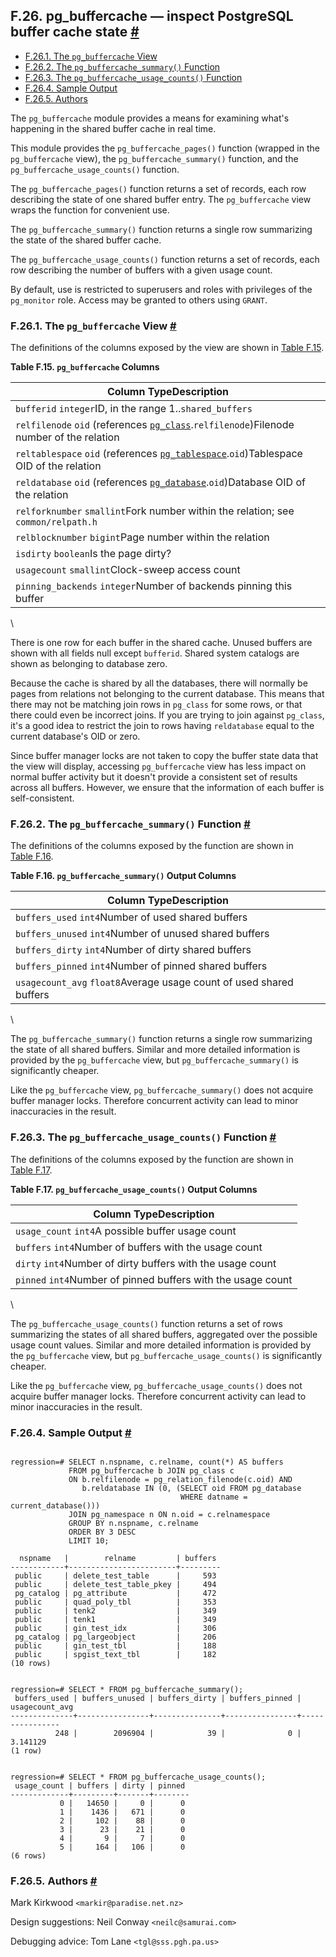 ## F.26. pg\_buffercache — inspect PostgreSQL buffer cache state [#](#PGBUFFERCACHE)

  * [F.26.1. The `pg_buffercache` View](pgbuffercache#PGBUFFERCACHE-PG-BUFFERCACHE)
  * [F.26.2. The `pg_buffercache_summary()` Function](pgbuffercache#PGBUFFERCACHE-SUMMARY)
  * [F.26.3. The `pg_buffercache_usage_counts()` Function](pgbuffercache#PGBUFFERCACHE-USAGE-COUNTS)
  * [F.26.4. Sample Output](pgbuffercache#PGBUFFERCACHE-SAMPLE-OUTPUT)
  * [F.26.5. Authors](pgbuffercache#PGBUFFERCACHE-AUTHORS)

The `pg_buffercache` module provides a means for examining what's happening in the shared buffer cache in real time.

This module provides the `pg_buffercache_pages()` function (wrapped in the `pg_buffercache` view), the `pg_buffercache_summary()` function, and the `pg_buffercache_usage_counts()` function.

The `pg_buffercache_pages()` function returns a set of records, each row describing the state of one shared buffer entry. The `pg_buffercache` view wraps the function for convenient use.

The `pg_buffercache_summary()` function returns a single row summarizing the state of the shared buffer cache.

The `pg_buffercache_usage_counts()` function returns a set of records, each row describing the number of buffers with a given usage count.

By default, use is restricted to superusers and roles with privileges of the `pg_monitor` role. Access may be granted to others using `GRANT`.

### F.26.1. The `pg_buffercache` View [#](#PGBUFFERCACHE-PG-BUFFERCACHE)

The definitions of the columns exposed by the view are shown in [Table F.15](pgbuffercache#PGBUFFERCACHE-COLUMNS "Table F.15. pg_buffercache Columns").

**Table F.15. `pg_buffercache` Columns**

| Column TypeDescription                                                                                                                      |
| ------------------------------------------------------------------------------------------------------------------------------------------- |
| `bufferid` `integer`ID, in the range 1..`shared_buffers`                                                                                    |
| `relfilenode` `oid` (references [`pg_class`](catalog-pg-class "53.11. pg_class").`relfilenode`)Filenode number of the relation         |
| `reltablespace` `oid` (references [`pg_tablespace`](catalog-pg-tablespace "53.56. pg_tablespace").`oid`)Tablespace OID of the relation |
| `reldatabase` `oid` (references [`pg_database`](catalog-pg-database "53.15. pg_database").`oid`)Database OID of the relation           |
| `relforknumber` `smallint`Fork number within the relation; see `common/relpath.h`                                                           |
| `relblocknumber` `bigint`Page number within the relation                                                                                    |
| `isdirty` `boolean`Is the page dirty?                                                                                                       |
| `usagecount` `smallint`Clock-sweep access count                                                                                             |
| `pinning_backends` `integer`Number of backends pinning this buffer                                                                          |

\

There is one row for each buffer in the shared cache. Unused buffers are shown with all fields null except `bufferid`. Shared system catalogs are shown as belonging to database zero.

Because the cache is shared by all the databases, there will normally be pages from relations not belonging to the current database. This means that there may not be matching join rows in `pg_class` for some rows, or that there could even be incorrect joins. If you are trying to join against `pg_class`, it's a good idea to restrict the join to rows having `reldatabase` equal to the current database's OID or zero.

Since buffer manager locks are not taken to copy the buffer state data that the view will display, accessing `pg_buffercache` view has less impact on normal buffer activity but it doesn't provide a consistent set of results across all buffers. However, we ensure that the information of each buffer is self-consistent.

### F.26.2. The `pg_buffercache_summary()` Function [#](#PGBUFFERCACHE-SUMMARY)

The definitions of the columns exposed by the function are shown in [Table F.16](pgbuffercache#PGBUFFERCACHE-SUMMARY-COLUMNS "Table F.16. pg_buffercache_summary() Output Columns").

**Table F.16. `pg_buffercache_summary()` Output Columns**

| Column TypeDescription                                              |
| ------------------------------------------------------------------- |
| `buffers_used` `int4`Number of used shared buffers                  |
| `buffers_unused` `int4`Number of unused shared buffers              |
| `buffers_dirty` `int4`Number of dirty shared buffers                |
| `buffers_pinned` `int4`Number of pinned shared buffers              |
| `usagecount_avg` `float8`Average usage count of used shared buffers |

\

The `pg_buffercache_summary()` function returns a single row summarizing the state of all shared buffers. Similar and more detailed information is provided by the `pg_buffercache` view, but `pg_buffercache_summary()` is significantly cheaper.

Like the `pg_buffercache` view, `pg_buffercache_summary()` does not acquire buffer manager locks. Therefore concurrent activity can lead to minor inaccuracies in the result.

### F.26.3. The `pg_buffercache_usage_counts()` Function [#](#PGBUFFERCACHE-USAGE-COUNTS)

The definitions of the columns exposed by the function are shown in [Table F.17](pgbuffercache#PGBUFFERCACHE_USAGE_COUNTS-COLUMNS "Table F.17. pg_buffercache_usage_counts() Output Columns").

**Table F.17. `pg_buffercache_usage_counts()` Output Columns**

| Column TypeDescription                                       |
| ------------------------------------------------------------ |
| `usage_count` `int4`A possible buffer usage count            |
| `buffers` `int4`Number of buffers with the usage count       |
| `dirty` `int4`Number of dirty buffers with the usage count   |
| `pinned` `int4`Number of pinned buffers with the usage count |

\

The `pg_buffercache_usage_counts()` function returns a set of rows summarizing the states of all shared buffers, aggregated over the possible usage count values. Similar and more detailed information is provided by the `pg_buffercache` view, but `pg_buffercache_usage_counts()` is significantly cheaper.

Like the `pg_buffercache` view, `pg_buffercache_usage_counts()` does not acquire buffer manager locks. Therefore concurrent activity can lead to minor inaccuracies in the result.

### F.26.4. Sample Output [#](#PGBUFFERCACHE-SAMPLE-OUTPUT)

```

regression=# SELECT n.nspname, c.relname, count(*) AS buffers
             FROM pg_buffercache b JOIN pg_class c
             ON b.relfilenode = pg_relation_filenode(c.oid) AND
                b.reldatabase IN (0, (SELECT oid FROM pg_database
                                      WHERE datname = current_database()))
             JOIN pg_namespace n ON n.oid = c.relnamespace
             GROUP BY n.nspname, c.relname
             ORDER BY 3 DESC
             LIMIT 10;

  nspname   |        relname         | buffers
------------+------------------------+---------
 public     | delete_test_table      |     593
 public     | delete_test_table_pkey |     494
 pg_catalog | pg_attribute           |     472
 public     | quad_poly_tbl          |     353
 public     | tenk2                  |     349
 public     | tenk1                  |     349
 public     | gin_test_idx           |     306
 pg_catalog | pg_largeobject         |     206
 public     | gin_test_tbl           |     188
 public     | spgist_text_tbl        |     182
(10 rows)


regression=# SELECT * FROM pg_buffercache_summary();
 buffers_used | buffers_unused | buffers_dirty | buffers_pinned | usagecount_avg
--------------+----------------+---------------+----------------+----------------
          248 |        2096904 |            39 |              0 |       3.141129
(1 row)


regression=# SELECT * FROM pg_buffercache_usage_counts();
 usage_count | buffers | dirty | pinned
-------------+---------+-------+--------
           0 |   14650 |     0 |      0
           1 |    1436 |   671 |      0
           2 |     102 |    88 |      0
           3 |      23 |    21 |      0
           4 |       9 |     7 |      0
           5 |     164 |   106 |      0
(6 rows)
```

### F.26.5. Authors [#](#PGBUFFERCACHE-AUTHORS)

Mark Kirkwood `<markir@paradise.net.nz>`

Design suggestions: Neil Conway `<neilc@samurai.com>`

Debugging advice: Tom Lane `<tgl@sss.pgh.pa.us>`